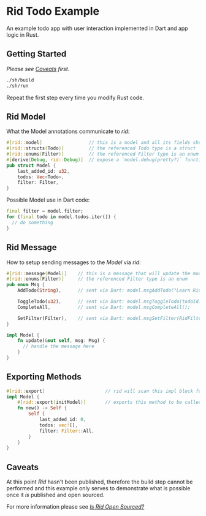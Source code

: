 # Rid Todo Example

An example todo app with user interaction implemented in Dart and app logic in Rust.

## Getting Started

_Please see [Caveats](#Caveats) first_.

```sh
./sh/build
./sh/run
```

Repeat the first step every time you modify Rust code.

## Rid Model 

What the Model annotations communicate to _rid_:

```rust
#[rid::model]                 // this is a model and all its fields should be accessible from Dart
#[rid::structs(Todo)]         // the referenced Todo type is a struct
#[rid::enums(Filter)]         // the referenced Filter type is an enum
#[derive(Debug, rid::Debug)]  // expose a `model.debug(pretty?)` function to Dart 
pub struct Model {
    last_added_id: u32,
    todos: Vec<Todo>,
    filter: Filter,
}
```

Possible Model use in Dart code:

```dart
final filter = model.filter;
for (final todo in model.todos.iter()) {
  // do something
}
```

## Rid Message

How to setup sending messages to the _Model_ via _rid_:

```rust
#[rid::message(Model)]    // this is a message that will update the model
#[rid::enums(Filter)]     // the referenced Filter type is an enum
pub enum Msg {
    AddTodo(String),      // sent via Dart: model.msgAddTodo("Learn Rid");

    ToggleTodo(u32),      // sent via Dart: model.msgToggleTodo(todoId);
    CompleteAll,          // sent via Dart: model.msgCompleteAll();

    SetFilter(Filter),    // sent via Dart: model.msgSetFilter(RidFilter.index);
}

impl Model {
    fn update(&mut self, msg: Msg) {
      // handle the message here
    }
}
```

## Exporting Methods

```rust
#[rid::export]                      // rid will scan this impl block for exports
impl Model {
    #[rid::export(initModel)]       // exports this method to be called via Dart: rid_ffi.initModel(); 
    fn new() -> Self {
        Self {
            last_added_id: 0,
            todos: vec![],
            filter: Filter::All,
        }
    }
}
```

## Caveats

At this point _Rid_ hasn't been published, therefore the build step cannot be performed and
this example only serves to demonstrate what is possible once it _is_ published and open
sourced.

For more information please see [_Is Rid Open Sourced?_](../../README.md#is-rid-open-sourced)
